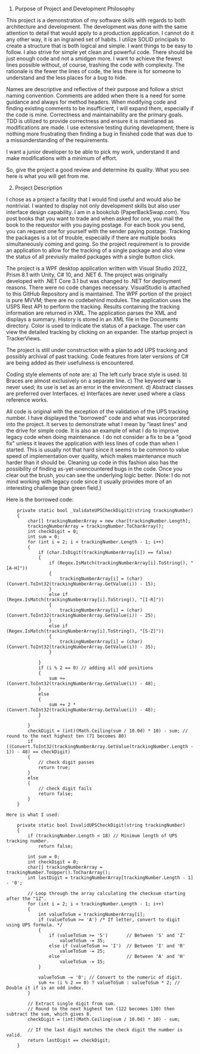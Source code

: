 1) Purpose of Project and Development Philosophy

This project is a demonstration of my software skills with regards to both architecture and development.
The development was done with the same attention to detail that would apply to a production application.
I cannot do it any other way, it is an ingrained set of habits. I utilize SOLID principals to create a structure
that is both logical and simple. I want things to be easy to follow. I also strive for simple yet clean and powerful code.
There should be just enough code and not a smidgen more. I want to achieve the fewest lines possible without, of course,
trashing the code with complexity. The rationale is the fewer the lines of code, the less there is for someone
to understand and the less places for a bug to hide. 

Names are descriptive and reflective of their purpose and follow a strict naming convention. Comments are
added when there is a need for some guidance and always for method headers. When modifying code and finding
existing comments to be insufficient, I will expand them, especially if the code is mine. Correctness and
maintainability are the primary goals. TDD is utilized to provide correctness and ensure it is maintianed
as modifications are made. I use extensive testing during development; there is nothing more frustrating
then finding a bug in finished code that was due to a missunderstanding of the requirements.

I want a junior developer to be able to pick my work, understand it and make modifications with a minimum of effort. 

So, give the project a good review and determine its quality. What you see here is what you will get from me.

2) Project Description

I chose as a project a facility that I would find useful and would also be nontrivial. I wanted to display
not only development skills but also user interface design capability. I am in a bookclub (PaperBackSwap.com).
You post books that you want to trade and when asked for one, you mail the book to the requestor with
you paying postage. For each book you send, you can request one for yourself with the sender paying postage.
Tracking the packages is a lot of trouble, especially if there are multiple books simultaneously coming
and going. So the project requirement is to provide an application to allow for the tracking of a single
package and also view the status of all previusly mailed packages with a single button click.

The project is a WPF desktop application written with Visual Studio 2022, Prism 8.1 with Unity, C# 10, and .NET 6. 
The project was originally developed with .NET Core 3.1 but was changed to .NET for deployment reasons.
There were no code changes necessary. VisualStudio is attached to this GitHub Repository and is maintained.
The WPF portion of the project is pure MVVM; there are no codebehind modules. The application uses the USPS
Rest API to perform the tracking. Results containing the tracking information are returned in XML. The
application parses the XML and displays a summary. History is stored in an XML file in the Documents
directory. Color is used to indicate the status of a package. The user can view the detailed tracking by
clicking on an expander. The startup project is TrackerViews.

The project is still under construction with a plan to add UPS tracking and possibly archival of past
tracking. Code features from later versions of C# are being added as their usefulness is encountered.

Coding style elements of note are:
  a) The left curly brace style is used.
  b) Braces are almost exclusively on a separate line.
  c) The keyword **var** is never used; its use is set as an error in the environment.
  d) Abstract classes are preferred over Interfaces.
  e) Interfaces are never used where a class reference works.
	
All code is original with the exception of the validation of the UPS tracking number. I have
displayed the "borrowed" code and what was incorporated into the project. It serves to
demonstrate what I mean by "least lines" and the drive for simple code. It is also an example
of what I do to improve legacy code when doing maintenance. I do not consider a fix to be a
"good fix" unless it leaves the application with less lines of code than when I started. This
is usually not that hard since it seems to be common to value speed of implementation over
quality, which makes maintenance much harder than it should be. Cleaning up code in this
fashion also has the possibility of finding as-yet-unencountered bugs in the code. Once
you clear out the brush, you can see the underlying logic better. (Note: I do not mind
working with legacy code since it usually provides more of an interesting challenge than
green field.)

Here is the borrowed code:

        private static bool _ValidateUPSCheckDigit2(string trackingNumber)
        {
            char[] trackingNumberArray = new char[trackingNumber.Length];
            trackingNumberArray = trackingNumber.ToCharArray();
            int checkDigit = 0;
            int sum = 0;
            for (int i = 2; i < trackingNumber.Length - 1; i++)
            {
                if (char.IsDigit(trackingNumberArray[i]) == false)
                {
                    if (Regex.IsMatch(trackingNumberArray[i].ToString(), "[A-H]"))
                    {
                        trackingNumberArray[i] = (char)(Convert.ToInt32(trackingNumberArray.GetValue(i)) - 15);
                    }
                    else if (Regex.IsMatch(trackingNumberArray[i].ToString(), "[I-R]"))
                    {
                        trackingNumberArray[i] = (char)(Convert.ToInt32(trackingNumberArray.GetValue(i)) - 25);
                    }
                    else if (Regex.IsMatch(trackingNumberArray[i].ToString(), "[S-Z]"))
                    {
                        trackingNumberArray[i] = (char)(Convert.ToInt32(trackingNumberArray.GetValue(i)) - 35);
                    }

                }
                if (i % 2 == 0) // adding all odd positions
                {
                    sum += (Convert.ToInt32(trackingNumberArray.GetValue(i)) - 48);
                }
                else
                {
                    sum += 2 * (Convert.ToInt32(trackingNumberArray.GetValue(i)) - 48);
                }

            }
            checkDigit = (int)(Math.Ceiling(sum / 10.0d) * 10) - sum; // round to the next highest ten (71 becomes 80)
            if ((Convert.ToInt32(trackingNumberArray.GetValue(trackingNumber.Length - 1)) - 48) == checkDigit)
            {
                // check digit passes
                return true;
            }
            else
            {
                // check digit fails
                return false;
            }
        }

    Here is what I used:

        private static bool IsvalidUPSCheckDigit(string trackingNumber)
        {
            if (trackingNumber.Length < 18) // Minimum length of UPS tracking number.
                return false;

            int sum = 0;
            int checkDigit = 0;
            char[] trackingNumberArray = trackingNumber.ToUpper().ToCharArray();
            int lastDigit = trackingNumberArray[trackingNumber.Length - 1] - '0';

            // Loop through the array calculating the checksum starting after the "1Z".
            for (int i = 2; i < trackingNumber.Length - 1; i++)
            {
                int valueToSum = trackingNumberArray[i];
                if (valueToSum >= 'A') /* If letter, convert to digit using UPS formula. */
                {
                    if (valueToSum >= 'S')       // Between 'S' and 'Z'
                        valueToSum -= 35;
                    else if (valueToSum >= 'I')  // Between 'I' and 'R'
                        valueToSum -= 25;
                    else                         // Between 'A' and 'H'
                        valueToSum -= 15;
                }

                valueToSum -= '0'; // Convert to the numeric of digit.
                sum += (i % 2 == 0) ? valueToSum : valueToSum * 2; // Double it if is an odd index.
            }

            // Extract single digit from sum.
            // Round to the next highest ten (122 becomes 130) then subtract the sum, which gives 8.
            checkDigit = (int)(Math.Ceiling(sum / 10.0d) * 10) - sum;

            // If the last digit matches the check digit the number is valid.
            return lastDigit == checkDigit;
        }
